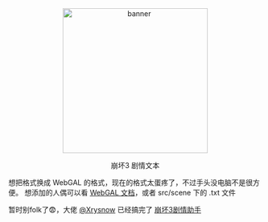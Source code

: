 <div align = center>

<img src="https://trrrrw.github.io/HI3_dialogue_share/assets/image/kcc-2000.png" width="288" height="288" alt="banner">

<br>


崩坏3 剧情文本
<br>
</div>

想把格式换成 WebGAL 的格式，现在的格式太蛋疼了，不过手头没电脑不是很方便。
想添加的人偶可以看 [WebGAL 文档](https://docs.openwebgal.com/webgal-script/dialogue.html)，或者 src/scene 下的 .txt 文件

暂时别folk了😨，大佬 [@Xrysnow](https://github.com/xrysnow) 已经搞完了 [崩坏3剧情助手](https://bh3helper.xrysnow.xyz/pages/index.html)
